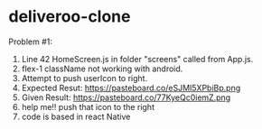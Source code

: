 # deliveroo-clone

Problem #1:
  1. Line 42 HomeScreen.js in folder "screens" called from App.js.
  2. flex-1 className not working with android.
  3. Attempt to push userIcon to right.
  4. Expected Resut: https://pasteboard.co/eSJMI5XPbiBp.png
  5. Given Result: https://pasteboard.co/77KyeQc0iemZ.png
  6. help me!! push that icon to the right
  7. code is based in react Native
